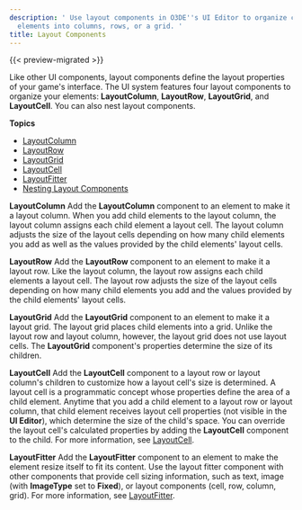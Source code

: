 ```yaml
---
description: ' Use layout components in O3DE''s UI Editor to organize child
  elements into columns, rows, or a grid. '
title: Layout Components
---
```


{{< preview-migrated >}}

Like other UI components, layout components define the layout properties of your game's interface. The UI system features four layout components to organize your elements: **LayoutColumn**, **LayoutRow**, **LayoutGrid**, and **LayoutCell**. You can also nest layout components.

**Topics**
+ [LayoutColumn](/docs/user-guide/interactivity/user-interface/editor/components-layout-column.md)
+ [LayoutRow](/docs/user-guide/interactivity/user-interface/editor/components-layout-row.md)
+ [LayoutGrid](/docs/user-guide/interactivity/user-interface/editor/components-layout-grid.md)
+ [LayoutCell](/docs/user-guide/interactivity/user-interface/editor/components-layout-cell.md)
+ [LayoutFitter](/docs/user-guide/interactivity/user-interface/editor/components-layout-fitter.md)
+ [Nesting Layout Components](/docs/user-guide/interactivity/user-interface/editor/components-layout-nesting.md)

**LayoutColumn**
Add the **LayoutColumn** component to an element to make it a layout column. When you add child elements to the layout column, the layout column assigns each child element a layout cell. The layout column adjusts the size of the layout cells depending on how many child elements you add as well as the values provided by the child elements' layout cells.

**LayoutRow**
Add the **LayoutRow** component to an element to make it a layout row. Like the layout column, the layout row assigns each child elements a layout cell. The layout row adjusts the size of the layout cells depending on how many child elements you add and the values provided by the child elements' layout cells.

**LayoutGrid**
Add the **LayoutGrid** component to an element to make it a layout grid. The layout grid places child elements into a grid. Unlike the layout row and layout column, however, the layout grid does not use layout cells. The **LayoutGrid** component's properties determine the size of its children.

**LayoutCell**
Add the **LayoutCell** component to a layout row or layout column's children to customize how a layout cell's size is determined. A layout cell is a programmatic concept whose properties define the area of a child element. Anytime that you add a child element to a layout row or layout column, that child element receives layout cell properties \(not visible in the **UI Editor**\), which determine the size of the child's space. You can override the layout cell's calculated properties by adding the **LayoutCell** component to the child. For more information, see [LayoutCell](/docs/user-guide/interactivity/user-interface/editor/components-layout-cell.md).

**LayoutFitter**
Add the **LayoutFitter** component to an element to make the element resize itself to fit its content. Use the layout fitter component with other components that provide cell sizing information, such as text, image \(with **ImageType** set to **Fixed**\), or layout components \(cell, row, column, grid\). For more information, see [LayoutFitter](/docs/user-guide/interactivity/user-interface/editor/components-layout-fitter.md).
